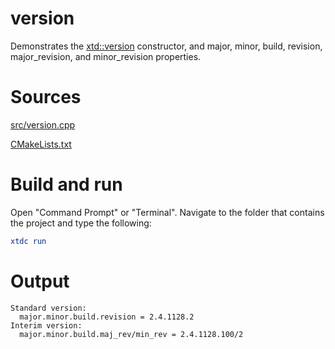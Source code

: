 # version

Demonstrates the [xtd::version](https://gammasoft71.github.io/xtd/reference_guides/latest/classxtd_1_1version.html) constructor, and major, minor, build, revision, major_revision, and minor_revision properties.

# Sources

[src/version.cpp](src/version.cpp)

[CMakeLists.txt](CMakeLists.txt)

# Build and run

Open "Command Prompt" or "Terminal". Navigate to the folder that contains the project and type the following:

```cmake
xtdc run
```

# Output

```
Standard version:
  major.minor.build.revision = 2.4.1128.2
Interim version:
  major.minor.build.maj_rev/min_rev = 2.4.1128.100/2
```
